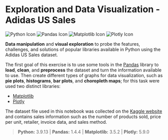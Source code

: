 # Exploration and Data Visualization - Adidas US Sales
![Python Icon](https://user-images.githubusercontent.com/8021054/210265862-16a0919a-a4d5-441b-ab59-9165203a4ebb.svg) ![Pandas Icon](https://user-images.githubusercontent.com/8021054/210265918-fe444779-39ca-4e87-9216-77bc258890ef.svg) ![Matplotlib Icon](https://user-images.githubusercontent.com/8021054/210265976-e0e155e1-271b-4e00-9ddb-b03e24a719ef.svg) ![Plotly Icon](https://user-images.githubusercontent.com/8021054/210266016-d16b65bb-0e5c-4984-8d78-d0473829e837.svg)

**Data manipulation** and **visual exploration** to probe the features, challenges, and solutions of popular libraries available in Python using the Adidas US Sales dataset.

The first goal of this exercise is to use some tools in the [Pandas](https://pandas.pydata.org/) library to **load**, **clean**, and **preprocess** the dataset and turn the information available to use. Then create different types of graphs for data visualization, such as **pie plots**, **histograms**,  **bar plots**, and **choropleth maps**; for this task were used two distinct libraries:

 - [Matplotlib](https://matplotlib.org/)
 - [Plotly](https://plotly.com/)

The dataset file used in this notebook was collected on the [Kaggle website](https://www.kaggle.com/datasets/heemalichaudhari/adidas-sales-dataset) and contains sales information such as the number of products sold, price per unit, retailer, invoice data, and sales method.

> **Python:** 3.9.13 |
> **Pandas:** 1.4.4 |
> **Matplotlib:** 3.5.2 |
> **Plotly:** 5.9.0
